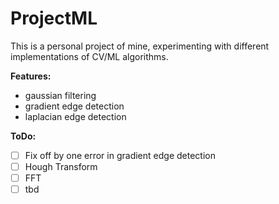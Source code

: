# ProjectML

This is a personal project of mine, experimenting with different implementations of CV/ML algorithms.

**Features:**
- gaussian filtering
- gradient edge detection
- laplacian edge detection

**ToDo:**
- [ ] Fix off by one error in gradient edge detection
- [ ] Hough Transform
- [ ] FFT
- [ ] tbd
